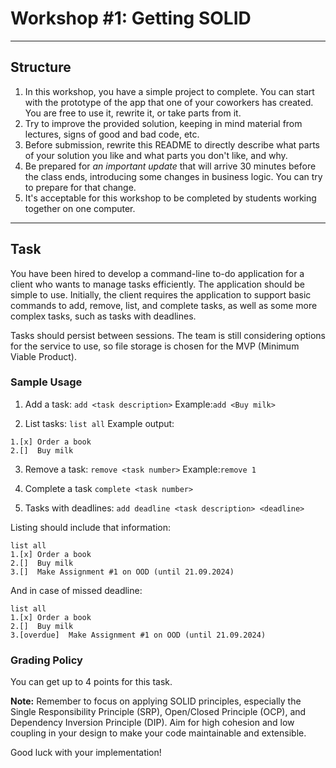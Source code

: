 # Workshop #1: Getting SOLID

---

## Structure

1. In this workshop, you have a simple project to complete. You can start with the prototype of the app that one of your coworkers has created. You are free to use it, rewrite it, or take parts from it.
2. Try to improve the provided solution, keeping in mind material from lectures, signs of good and bad code, etc.
3. Before submission, rewrite this README to directly describe what parts of your solution you like and what parts you don't like, and why.
4. Be prepared for _an important update_ that will arrive 30 minutes before the class ends, introducing some changes in business logic. You can try to prepare for that change.
5. It's acceptable for this workshop to be completed by students working together on one computer.

---

## Task

You have been hired to develop a command-line to-do application for a client who wants to manage tasks efficiently. The application should be simple to use. Initially, the client requires the application to support basic commands to add, remove, list, and complete tasks, as well as some more complex tasks, such as tasks with deadlines.

Tasks should persist between sessions. The team is still considering options for the service to use, so file storage is chosen for the MVP (Minimum Viable Product).

### Sample Usage


1. Add a task: `add <task description>`
Example:`add <Buy milk>`

2. List tasks: `list all`
Example output:
```
1.[x] Order a book
2.[]  Buy milk
```

3. Remove a task: `remove <task number>`
Example:`remove 1`

4. Complete a task `complete <task number>`

5. Tasks with deadlines:
`add deadline <task description> <deadline>`

Listing should include that information:
```
list all
1.[x] Order a book
2.[]  Buy milk
3.[]  Make Assignment #1 on OOD (until 21.09.2024)
```

And in case of missed deadline:
```
list all
1.[x] Order a book
2.[]  Buy milk
3.[overdue]  Make Assignment #1 on OOD (until 21.09.2024)
```


### Grading Policy
You can get up to 4 points for this task.

**Note:** Remember to focus on applying SOLID principles, especially the Single Responsibility Principle (SRP), Open/Closed Principle (OCP), and Dependency Inversion Principle (DIP). Aim for high cohesion and low coupling in your design to make your code maintainable and extensible.

Good luck with your implementation!